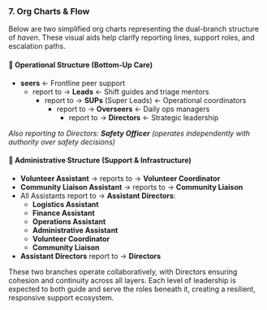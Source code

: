 ### **7\. Org Charts & Flow**

Below are two simplified org charts representing the dual-branch structure of *haven*. These visual aids help clarify reporting lines, support roles, and escalation paths.

#### **🔷 Operational Structure (Bottom-Up Care)**

* **seers** ← Frontline peer support  
  * report to → **Leads** ← Shift guides and triage mentors  
    * report to → **SUPs** (Super Leads) ← Operational coordinators  
      * report to → **Overseers** ← Daily ops managers  
        * report to → **Directors** ← Strategic leadership

*Also reporting to Directors: **Safety Officer** (operates independently with authority over safety decisions)*

#### **🔶 Administrative Structure (Support & Infrastructure)**

* **Volunteer Assistant** → reports to → **Volunteer Coordinator**  
* **Community Liaison Assistant** → reports to → **Community Liaison**  
* All Assistants report to → **Assistant Directors**:  
  * **Logistics Assistant**  
  * **Finance Assistant**  
  * **Operations Assistant**  
  * **Administrative Assistant**  
  * **Volunteer Coordinator**  
  * **Community Liaison**  
* **Assistant Directors** report to → **Directors**

These two branches operate collaboratively, with Directors ensuring cohesion and continuity across all layers. Each level of leadership is expected to both guide and serve the roles beneath it, creating a resilient, responsive support ecosystem. 